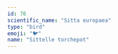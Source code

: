 ```yaml
---
id: 76
scientific_name: "Sitta europaea"
type: "bird"
emoji: "🐦"
name: "Sittelle torchepot"
---
```

